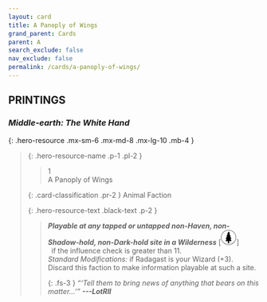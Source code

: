 ```yaml
---
layout: card
title: A Panoply of Wings
grand_parent: Cards
parent: A
search_exclude: false
nav_exclude: false
permalink: /cards/a-panoply-of-wings/
---
```


## PRINTINGS


### _Middle-earth: The White Hand_

{: .hero-resource .mx-sm-6 .mx-md-8 .mx-lg-10 .mb-4 }
> {: .hero-resource-name .p-1 .pl-2 }
> > <div class="card-mp">1</div>
> > <div class="card-name">A Panoply of Wings</div>
>
> {: .card-classification .pr-2 }
> Animal Faction
>
> {: .hero-resource-text .black-text .p-2 }
> > ***Playable at any tapped or untapped non-Haven, non-Shadow-hold, non-Dark-hold site in a Wilderness*** <nobr>[<img src="/assets/images/wilderness.svg">]</nobr> <br>&ensp;if the influence check is greater than 11.  <br>_Standard Modifications:_ if Radagast is your Wizard (+3). Discard this faction to make information playable at such a site. 
> > 
> > {: .fs-3 } 
> > _“‘Tell them to bring news of anything that bears on this matter...’”_ ***---&#65279;LotRII*** 
> 
